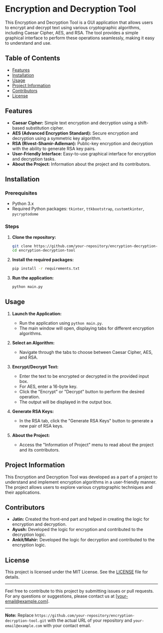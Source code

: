 # Encryption and Decryption Tool

This Encryption and Decryption Tool is a GUI application that allows users to encrypt and decrypt text using various cryptographic algorithms, including Caesar Cipher, AES, and RSA. The tool provides a simple graphical interface to perform these operations seamlessly, making it easy to understand and use.


## Table of Contents

- [Features](#features)
- [Installation](#installation)
- [Usage](#usage)
- [Project Information](#project-information)
- [Contributors](#contributors)
- [License](#license)

## Features

- **Caesar Cipher:** Simple text encryption and decryption using a shift-based substitution cipher.
- **AES (Advanced Encryption Standard):** Secure encryption and decryption using a symmetric key algorithm.
- **RSA (Rivest-Shamir-Adleman):** Public-key encryption and decryption with the ability to generate RSA key pairs.
- **User-Friendly Interface:** Easy-to-use graphical interface for encryption and decryption tasks.
- **About the Project:** Information about the project and its contributors.

## Installation

### Prerequisites

- Python 3.x
- Required Python packages: `tkinter`, `ttkbootstrap`, `customtkinter`, `pycryptodome`

### Steps

1. **Clone the repository:**
   ```sh
   git clone https://github.com/your-repository/encryption-decryption-tool.git
   cd encryption-decryption-tool
   ```

2. **Install the required packages:**
   ```sh
   pip install -r requirements.txt
   ```

3. **Run the application:**
   ```sh
   python main.py
   ```

## Usage

1. **Launch the Application:**
   - Run the application using `python main.py`.
   - The main window will open, displaying tabs for different encryption algorithms.

2. **Select an Algorithm:**
   - Navigate through the tabs to choose between Caesar Cipher, AES, and RSA.

3. **Encrypt/Decrypt Text:**
   - Enter the text to be encrypted or decrypted in the provided input box.
   - For AES, enter a 16-byte key.
   - Click the "Encrypt" or "Decrypt" button to perform the desired operation.
   - The output will be displayed in the output box.

4. **Generate RSA Keys:**
   - In the RSA tab, click the "Generate RSA Keys" button to generate a new pair of RSA keys.

5. **About the Project:**
   - Access the "Information of Project" menu to read about the project and its contributors.

## Project Information

This Encryption and Decryption Tool was developed as a part of a project to understand and implement encryption algorithms in a user-friendly manner. The project allows users to explore various cryptographic techniques and their applications.

## Contributors

- **Jatin:** Created the front-end part and helped in creating the logic for encryption and decryption.
- **Ayush:** Developed the logic for encryption and contributed to the decryption logic.
- **Ankit/Mahir:** Developed the logic for decryption and contributed to the encryption logic.

## License

This project is licensed under the MIT License. See the [LICENSE](LICENSE) file for details.

---

Feel free to contribute to this project by submitting issues or pull requests. For any questions or suggestions, please contact us at [your-email@example.com].

---

**Note:** Replace `https://github.com/your-repository/encryption-decryption-tool.git` with the actual URL of your repository and `your-email@example.com` with your contact email.
